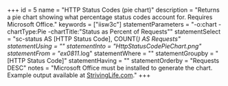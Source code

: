 +++
id = 5
name = "HTTP Status Codes (pie chart)"
description = "Returns a pie chart showing what percentage status codes account for. Requires Microsoft Office."
keywords = ["iisw3c"]
statementParameters = "-o:chart -chartType:Pie -chartTitle:"Status as Percent of Requests""
statementSelect = "sc-status AS [HTTP Status Code], COUNT(*) AS Requests"
statementUsing = ""
statementInto = "HttpStatusCodePieChart.png"
statementFrom = "ex0811*.log"
statementWhere = ""
statementGroupby = "[HTTP Status Code]"
statementHaving = ""
statementOrderby = "Requests DESC"
notes = "Microsoft Office must be installed to generate the chart. Example output available at <a href="http://strivinglife.com/words/post/Log-Parser-script-Percent-of-status-codes-across-all-hitsrequests.aspx">StrivingLife.com</a>."
+++

